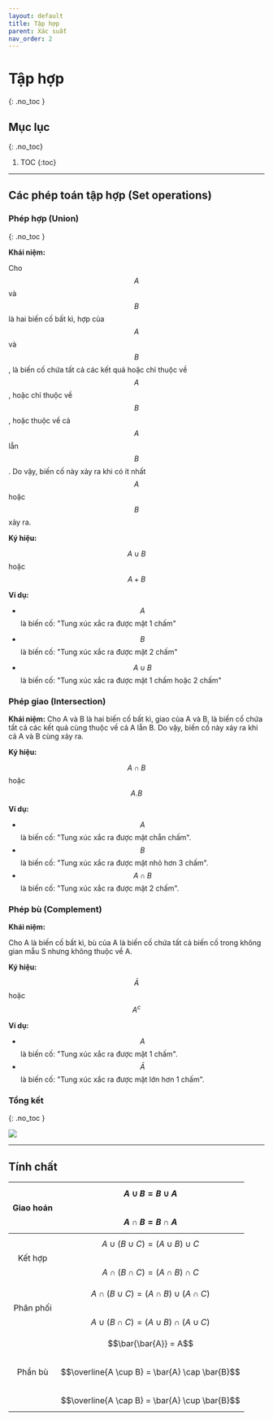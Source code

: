 ```yaml
---
layout: default
title: Tập hợp
parent: Xác suất
nav_order: 2
---
```


# Tập hợp
{: .no_toc }

## Mục lục
{: .no_toc}

1. TOC
{:toc}

<hr/> 

## Các phép toán tập hợp (Set operations)

### Phép hợp (Union)
{: .no_toc }

**Khái niệm:** 

Cho $$A$$ và $$B$$ là hai biến cố bất kì, hợp của $$A$$ và $$B$$, là biến cố chứa tất cả các kết quả hoặc chỉ thuộc về $$A$$, hoặc chỉ thuộc về $$B$$, hoặc thuộc về cả $$A$$ lẫn $$B$$. Do vậy, biến cố này xảy ra khi có ít nhất $$A$$ hoặc $$B$$ xảy ra.

**Ký hiệu:**

$$A \cup B$$ hoặc $$A + B$$

**Ví dụ:**

- $$A$$ là biến cố: "Tung xúc xắc ra được mặt 1 chấm"

- $$B$$ là biến cố: "Tung xúc xắc ra được mặt 2 chấm"

- $$A \cup B$$ là biến cố: "Tung xúc xắc ra được mặt 1 chấm hoặc 2 chấm"

### Phép giao (Intersection)

**Khái niệm:** 
Cho A và B là hai biến cố bất kì, giao của A và B, là biến cố chứa tất cả các kết quả cùng thuộc về cả A lẫn B. Do vậy, biến cố này xảy ra khi cả A và B cùng xảy ra.

**Ký hiệu:** 

$$A \cap B$$ hoặc $$A.B$$

**Ví dụ:**

- $$A$$ là biến cố: "Tung xúc xắc ra được mặt chẵn chấm".
- $$B$$ là biến cố: "Tung xúc xắc ra được mặt nhỏ hơn 3 chấm".
- $$A \cap B$$ là biến cố: "Tung xúc xắc ra được mặt 2 chấm".

### Phép bù (Complement)

**Khái niệm:** 

Cho A là biến cố bất kì, bù của A là biến cố chứa tất cả biến cố trong không gian mẫu S nhưng không thuộc về A.

**Ký hiệu:**

$$\bar{A}$$ hoặc $$A^c$$

**Ví dụ:**

- $$A$$ là biến cố: "Tung xúc xắc ra được mặt 1 chấm".
- $$\bar{A}$$ là biến cố: "Tung xúc xắc ra được mặt lớn hơn 1 chấm".


### Tổng kết 
{: .no_toc }

![](/assets/images/probability/img_1.png)

<hr/> 

## Tính chất

| Giao hoán | $$A \cup B = B \cup A$$<br>$$A \cap B = B \cap A$$ |
|:-:|:-:|
| Kết hợp | $$A \cup (B \cup C) = (A \cup B) \cup C$$<br>$$A \cap (B \cap C) = (A \cap B) \cap C$$ |
| Phân phối | $$A \cap (B \cup C) = (A \cap B) \cup (A \cap C)$$<br>$$A \cup (B \cap C) = (A \cup B) \cap (A \cup C)$$ |
| Phần bù | $$\bar{\bar{A}} = A$$<br>$$\overline{A \cup B} = \bar{A} \cap \bar{B}$$<br>$$\overline{A \cap B} = \bar{A} \cup \bar{B}$$ |
